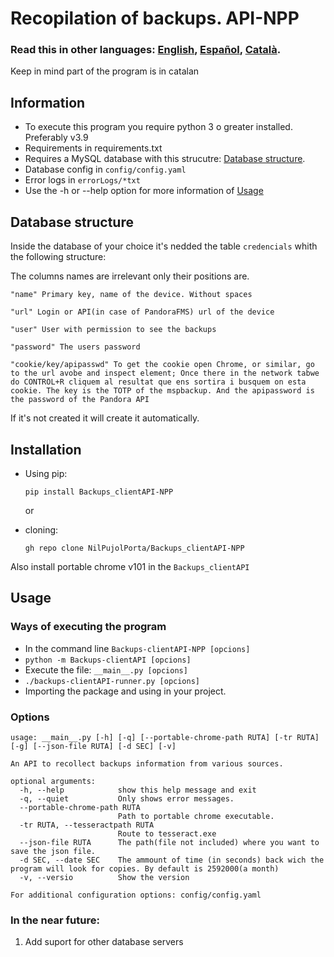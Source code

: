# Recopilation of backups. API-NPP

### **Read this in other languages: [English](README.md), [Español](README.ES-es.md), [Català](README.CA-ca.md).**

Keep in mind part of the program is in catalan

## Information
- To execute this program you require python 3 o greater installed. Preferably v3.9
- Requirements in requirements.txt
- Requires a MySQL database with this strucutre: [Database structure](#Database-structure).
- Database config in `config/config.yaml`
- Error logs in `errorLogs/*txt`
- Use the -h or --help option for more information of [Usage](#Usage)


## Database structure
Inside the database of your choice it's nedded the table ``credencials`` whith the following structure:

The columns names are irrelevant only their positions are.
```
"name" Primary key, name of the device. Without spaces

"url" Login or API(in case of PandoraFMS) url of the device

"user" User with permission to see the backups

"password" The users password

"cookie/key/apipasswd" To get the cookie open Chrome, or similar, go to the url avobe and inspect element; Once there in the network tabwe do CONTROL+R cliquem al resultat que ens sortira i busquem on esta cookie. The key is the TOTP of the mspbackup. And the apipassword is the password of the Pandora API
```

If it's not created it will create it automatically.

## Installation

- Using pip:

  ```pip install Backups_clientAPI-NPP```

  or
- cloning:

  ```gh repo clone NilPujolPorta/Backups_clientAPI-NPP```

Also install portable chrome v101 in the `Backups_clientAPI`


## Usage
### Ways of executing the program
- In the command line `Backups-clientAPI-NPP [opcions]`
- ```python -m Backups-clientAPI [opcions]```
- Execute the file: `__main__.py [opcions]`
- ```./backups-clientAPI-runner.py [opcions] ```
- Importing the package and using in your project.

### Options
```
usage: __main__.py [-h] [-q] [--portable-chrome-path RUTA] [-tr RUTA] [-g] [--json-file RUTA] [-d SEC] [-v]

An API to recollect backups information from various sources.

optional arguments:
  -h, --help            show this help message and exit
  -q, --quiet           Only shows error messages.
  --portable-chrome-path RUTA
                        Path to portable chrome executable.
  -tr RUTA, --tesseractpath RUTA
                        Route to tesseract.exe
  --json-file RUTA      The path(file not included) where you want to save the json file. 
  -d SEC, --date SEC    The ammount of time (in seconds) back wich the program will look for copies. By default is 2592000(a month)
  -v, --versio          Show the version

For additional configuration options: config/config.yaml
```

### In the near future:
1. Add suport for other database servers
